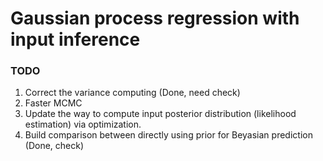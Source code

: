 # Gaussian process regression with input inference

### TODO
1. Correct the variance computing (Done, need check)
4. Faster MCMC
5. Update the way to compute input posterior distribution (likelihood estimation) via optimization.
6. Build comparison between directly using prior for Beyasian prediction (Done, check)

